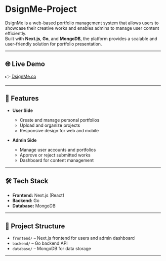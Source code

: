 # DsignMe-Project

DsignMe is a web-based portfolio management system that allows users to showcase their creative works and enables admins to manage user content efficiently.  
Built with **Next.js**, **Go**, and **MongoDB**, the platform provides a scalable and user-friendly solution for portfolio presentation.

---

## 🌐 Live Demo
👉 [DsignMe.co](https://www.dsignme.co/)

---

## 🚀 Features

- **User Side**
  - Create and manage personal portfolios
  - Upload and organize projects
  - Responsive design for web and mobile

- **Admin Side**
  - Manage user accounts and portfolios
  - Approve or reject submitted works
  - Dashboard for content management

---

## 🛠 Tech Stack

- **Frontend:** Next.js (React)  
- **Backend:** Go  
- **Database:** MongoDB  

---

## 📂 Project Structure
- `frontend/` – Next.js frontend for users and admin dashboard  
- `backend/` – Go backend API  
- `database/` – MongoDB for data storage  

---
